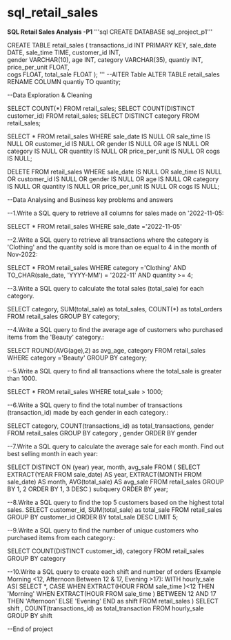 # sql_retail_sales
**SQL Retail Sales Analysis -P1**
'''sql
CREATE DATABASE sql_project_p1'''

CREATE TABLE retail_sales
	(
	transactions_id INT PRIMARY KEY,
    	sale_date DATE,	
    	sale_time TIME,
    	customer_id INT,	
    	gender VARCHAR(10),
    	age INT,
    	category VARCHAR(35),
    	quantiy INT,
    	price_per_unit FLOAT,	
    	cogs FLOAT,
    	total_sale FLOAT
	);
  '''
--AlTER Table
ALTER TABLE retail_sales RENAME COLUMN quantiy TO quantity;


--Data Exploration & Cleaning

SELECT COUNT(*) FROM retail_sales;
SELECT COUNT(DISTINCT customer_id) FROM retail_sales;
SELECT DISTINCT category FROM retail_sales;

SELECT * FROM retail_sales
WHERE 
    sale_date IS NULL OR sale_time IS NULL OR customer_id IS NULL OR 
    gender IS NULL OR age IS NULL OR category IS NULL OR 
    quantity IS NULL OR price_per_unit IS NULL OR cogs IS NULL;

DELETE FROM retail_sales
WHERE 
    sale_date IS NULL OR sale_time IS NULL OR customer_id IS NULL OR 
    gender IS NULL OR age IS NULL OR category IS NULL OR 
    quantity IS NULL OR price_per_unit IS NULL OR cogs IS NULL;


--Data Analysing and Business key problems and answers 

--1.Write a SQL query to retrieve all columns for sales made on '2022-11-05:

SELECT * FROM retail_sales
WHERE sale_date ='2022-11-05'

--2.Write a SQL query to retrieve all transactions where the category is 'Clothing' and the quantity sold is more than oe equal to 4 in the month of Nov-2022:

SELECT *
FROM 
	retail_sales
WHERE
	category ='Clothing'
	AND
	TO_CHAR(sale_date, 'YYYY-MM') = '2022-11'
	AND
	quantity >= 4;

--3.Write a SQL query to calculate the total sales (total_sale) for each category.

SELECT 
	category,
	SUM(total_sale) as total_sales,
	COUNT(*) as total_orders
FROM 
	retail_sales
GROUP BY
	category;

--4.Write a SQL query to find the average age of customers who purchased items from the 'Beauty' category.:

SELECT 
	ROUND(AVG(age),2) as avg_age,
	category
FROM
	retail_sales
WHERE
	category ='Beauty'
GROUP BY
	category;

--5.Write a SQL query to find all transactions where the total_sale is greater than 1000.

SELECT * FROM retail_sales
WHERE total_sale > 1000;

--6.Write a SQL query to find the total number of transactions (transaction_id) made by each gender in each category.:

SELECT
	category,
	COUNT(transactions_id) as total_transactions,
	gender
FROM 
	retail_sales
GROUP BY
	category , gender
ORDER BY
	gender



--7.Write a SQL query to calculate the average sale for each month. Find out best selling month in each year:

SELECT DISTINCT ON (year) 
    year, 
    month, 
    avg_sale
FROM (
    SELECT 
        EXTRACT(YEAR FROM sale_date) AS year,
        EXTRACT(MONTH FROM sale_date) AS month,
        AVG(total_sale) AS avg_sale
    FROM retail_sales
    GROUP BY 1, 2
    ORDER BY 1, 3 DESC
) subquery
ORDER BY year;


--8.Write a SQL query to find the top 5 customers based on the highest total sales.
SELECT 
	customer_id, 
	SUM(total_sale) as total_sale 
FROM 
	retail_sales
GROUP BY 
	customer_id
ORDER BY
	total_sale DESC
LIMIT 5;

--9.Write a SQL query to find the number of unique customers who purchased items from each category.:

SELECT
	COUNT(DISTINCT customer_id),
	category
FROM 
	retail_sales
GROUP BY
	category

--10.Write a SQL query to create each shift and number of orders (Example Morning <12, Afternoon Between 12 & 17, Evening >17):
WITH hourly_sale
AS(
SELECT *,
	CASE
		WHEN EXTRACT(HOUR FROM sale_time )<12 THEN 'Morning'
		WHEN EXTRACT(HOUR FROM sale_time ) BETWEEN 12 AND 17 THEN 'Afternoon'
		ELSE 'Evening'
	END as shift
FROM retail_sales
)
SELECT 
	shift ,
	COUNT(transactions_id) as total_transaction
FROM 
	hourly_sale
GROUP BY
	shift

--End of project
